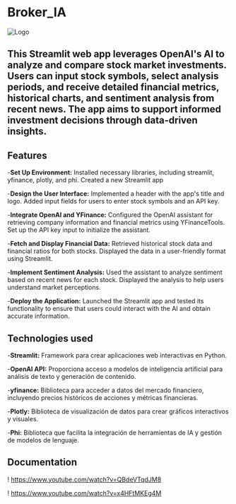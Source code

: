 # Broker_IA
![Logo](https://experteasy.com.mx/img/blog-img/IA%20en%20las%20finanzas.jpg)

## This Streamlit web app leverages OpenAI's AI to analyze and compare stock market investments. Users can input stock symbols, select analysis periods, and receive detailed financial metrics, historical charts, and sentiment analysis from recent news. The app aims to support informed investment decisions through data-driven insights.

## Features

-**Set Up Environment:** Installed necessary libraries, including streamlit, yfinance, plotly, and phi. Created a new Streamlit app

-**Design the User Interface:** Implemented a header with the app's title and logo. Added input fields for users to enter stock symbols and an API key.

-**Integrate OpenAI and YFinance:** Configured the OpenAI assistant for retrieving company information and financial metrics using YFinanceTools. Set up the API key input to initialize the assistant.

-**Fetch and Display Financial Data:** Retrieved historical stock data and financial ratios for both stocks. Displayed the data in a user-friendly format using Streamlit.

-**Implement Sentiment Analysis:** Used the assistant to analyze sentiment based on recent news for each stock. Displayed the analysis to help users understand market perceptions.

-**Deploy the Application:** Launched the Streamlit app and tested its functionality to ensure that users could interact with the AI and obtain accurate information.

## Technologies used

-**Streamlit:** Framework para crear aplicaciones web interactivas en Python.

-**OpenAI API:** Proporciona acceso a modelos de inteligencia artificial para análisis de texto y generación de contenido.

-**yfinance:** Biblioteca para acceder a datos del mercado financiero, incluyendo precios históricos de acciones y métricas financieras.

-**Plotly:** Biblioteca de visualización de datos para crear gráficos interactivos y visuales.

-**Phi:** Biblioteca que facilita la integración de herramientas de IA y gestión de modelos de lenguaje.

## **Documentation**
! https://www.youtube.com/watch?v=QBdeVTqdJM8

! https://www.youtube.com/watch?v=x4HFtMKEg4M
